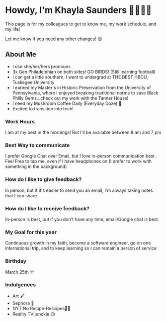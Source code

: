 # **Howdy, I'm Khayla Saunders** 🤠👩🏾‍💻  
This page is for my colleagues to get to know me, my work schedule, and my life!

Let me know if you need any other changes! 😊
## About Me
- I use she/her/hers pronouns
- 3x Gen Philadelphian on both sides! GO BIRDS! (Still learning football)
- I can get a little southern, I went to undergrad at THE BEST HBCU, Tuskegee University
- I earned my Master's in  Historic Preservation from the University of Pennsylvania, where I enjoyed breaking traditional norms to save Black Philly Gems...check out my work with the Tanner House!
- I need my Mushroom Coffee Daily (Everyday Doze) 🍄
- Excited to transition into tech!
  
### Work Hours 
I am at my best in the mornings! But I'll be available between 8 am and 7 pm 
### Best Way to communicate 
I prefer Google Chat over Email, but I love in-person communication best. 
Feel Free to tap me, even if I have headphones on (I prefer to work with something in the background) 
### How do I like to give feedback? 
In person, but if it's easier to send you an email, I'm always taking notes that I can share
### How do I like to receive feedback? 
In-person is best, but if you don't have any time, email/Google chat is best. 
### My Goal for this year 
Continuous growth in my faith, become a software engineer, go on one international trip, and to keep learning so I can remain a person of service
### Birthday 
March 25th ♈
### Indulgences 
- Art 🖌️
- Sephora 🛒
- NYT No Recipe-Rescipes🧑‍🍳
- Reality TV junckie 📺
